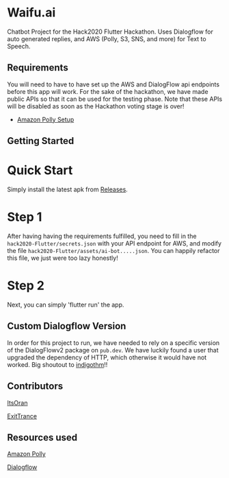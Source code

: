# Waifu.ai

Chatbot Project for the Hack2020 Flutter Hackathon. Uses Dialogflow for auto generated replies, and AWS (Polly, S3, SNS, and more) for Text to Speech.


## Requirements
You will need to have to have set up the AWS and DialogFlow api endpoints before this app will work. For the sake of the hackathon, we have made public APIs so that it can be used for the testing phase.
Note that these APIs will be disabled as soon as the Hackathon voting stage is over!


- [Amazon Polly Setup](https://aws.amazon.com/blogs/machine-learning/build-your-own-text-to-speech-applications-with-amazon-polly/)

## Getting Started

# Quick Start
Simply install the latest apk from [Releases](https://github.com/ItsOran/waifu.ai-hack20-flutter/releases).

# Step 1
After having having the requirements fulfilled, you need to fill in the `hack2020-Flutter/secrets.json` with your API endpoint for AWS, and modify the file `hack2020-Flutter/assets/ai-bot.....json`. You can happily refactor this file, we just were too lazy honestly!

# Step 2
Next, you can simply 'flutter run' the app.


## Custom Dialogflow Version
In order for this project to run, we have needed to rely on a specific version of the DialogFlowv2 package on `pub.dev`. 
We have luckily found a user that upgraded the dependency of HTTP, which otherwise it would have not worked. Big shoutout to [indigothm](https://github.com/indigothm/flutter_dialogflow)!!

## Contributors
[ItsOran](https://github.com/ItsOran)

[ExitTrance](https://github.com/ExitTrance)


## Resources used

[Amazon Polly](https://aws.amazon.com/polly/)


[Dialogflow](https://dialogflow.cloud.google.com/)
